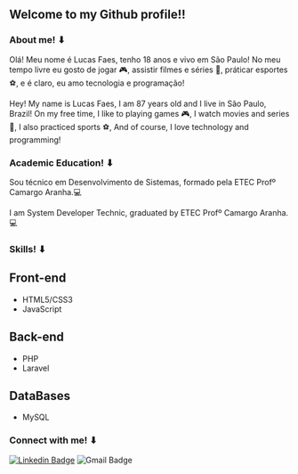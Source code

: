 ## Welcome to my Github profile!!

###  About me! ⬇
<p>Olá! Meu nome é Lucas Faes, tenho 18 anos e vivo em São Paulo! No meu tempo livre eu gosto de jogar 🎮, assistir filmes e séries 🍕, práticar esportes ⚽, e é claro, eu amo tecnologia e programação! <p>

<p>Hey! My name is Lucas Faes, I am 87 years old and I live in São Paulo, Brazil! On my free time, I like to playing games 🎮, I watch movies and series 🍕, I also practiced sports ⚽, And of course, I love technology and programming! <p>

### Academic Education! ⬇
<p>Sou técnico em Desenvolvimento de Sistemas, formado pela ETEC Profº Camargo Aranha.💻<p>
<p>I am System Developer Technic, graduated by ETEC Profº Camargo Aranha.💻<p>

### Skills! ⬇
## Front-end
+ HTML5/CSS3 
+ JavaScript 
## Back-end
+ PHP
+ Laravel
## DataBases
+ MySQL

### Connect with me! ⬇

[![Linkedin Badge](https://img.shields.io/badge/-LucasFaes-0a66c2?style=flat-square&logo=Linkedin&logoColor=white&link=https://www.linkedin.com/in/lucasfaes/)](https://www.linkedin.com/in/lucasfaes/) 
![Gmail Badge](https://img.shields.io/badge/-lucasfaes2010@gmail.com-d7413b?style=flat-square&logo=Gmail&logoColor=white&link=mailto:lucasfaes2010@gmail.com)
